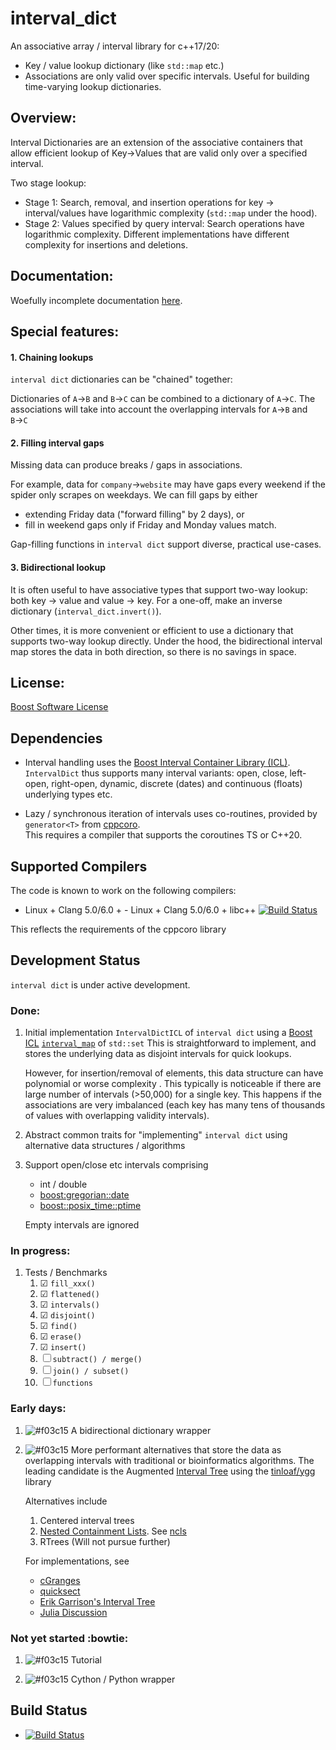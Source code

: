 # interval_dict


An associative array / interval library for c++17/20:
 - Key / value lookup dictionary (like `std::map` etc.) 
 - Associations are only valid over specific intervals.
Useful for building time-varying lookup dictionaries.

## Overview:

Interval Dictionaries are an extension of the associative containers that allow efficient lookup of Key&rarr;Values that are valid only over a specified interval.

Two stage lookup: 

- Stage 1: Search, removal, and insertion operations for key &rarr; interval/values have logarithmic complexity (`std::map` under the hood).
- Stage 2: Values specified by query interval: Search operations have logarithmic complexity. Different implementations have different complexity for insertions and deletions.

## Documentation:

Woefully incomplete documentation [here](https://github.com/bunbun/interval_dict).

## Special features:

#### 1. Chaining lookups
`interval dict` dictionaries can be "chained" together:

Dictionaries of `A`&rarr;`B` and `B`&rarr;`C` can be combined to a dictionary of `A`&rarr;`C`.
The associations will take into account the overlapping intervals for `A`&rarr;`B` and `B`&rarr;`C`

#### 2. Filling interval gaps
Missing data can produce breaks / gaps in associations.

For example, data for `company`&rarr;`website` may have gaps every weekend if the spider only scrapes on weekdays.
We can fill gaps by either 
- extending Friday data ("forward filling" by 2 days), or
- fill in weekend gaps only if Friday and Monday values match.

Gap-filling functions in `interval dict` support diverse, practical use-cases.   

#### 3. Bidirectional lookup
It is often useful to have associative types that support two-way lookup: both key &rarr; value and value &rarr; key.
For a one-off, make an inverse dictionary (`interval_dict.invert()`).

Other times, it is more convenient or efficient to use a dictionary that supports two-way lookup directly.
Under the hood, the bidirectional interval map stores the data in both direction, so there is no savings in space.

## License:

[Boost Software License](https://github.com/bunbun/interval_dict/blob/master/LICENSE)

## Dependencies

- Interval handling uses the [Boost Interval Container Library (ICL)](https://www.boost.org/doc/libs/release/libs/icl/doc/html/index.html).
  `IntervalDict` thus supports many interval variants: open, close, left-open, right-open, dynamic, discrete (dates) and continuous (floats) underlying types etc.
  
- Lazy / synchronous iteration of intervals uses co-routines, provided by `generator<T>` from [cppcoro](https://github.com/lewissbaker/cppcoro).  
  This requires a compiler that supports the coroutines TS or C++20.
  
## Supported Compilers

The code is known to work on the following compilers:

- Linux + Clang 5.0/6.0 + - Linux + Clang 5.0/6.0 + libc++ [![Build Status](https://travis-ci.org/lewissbaker/cppcoro.svg?branch=master)](https://travis-ci.org/lewissbaker/cppcoro)

This reflects the requirements of the cppcoro library

## Development Status
`interval dict` is under active development.

### Done:  

1. Initial implementation `IntervalDictICL` of `interval dict` using a [Boost ICL](https://www.boost.org/doc/libs/release/libs/icl/doc/html/index.html) [`interval_map`](https://www.boost.org/doc/libs/release/libs/icl/doc/html/header/boost/icl/interval_map_hpp.html) of `std::set`
   This is straightforward to implement, and stores the underlying data as disjoint intervals for quick lookups.
   
   However, for insertion/removal of elements, this data structure can have polynomial or worse complexity .
   This typically is noticeable if there are large number of intervals (>50,000) for a single key.
   This happens if the associations are very imbalanced (each key has many tens of thousands of values with overlapping validity intervals).   
  
1. Abstract common traits for "implementing" `interval dict` using alternative data structures / algorithms

1. Support open/close etc intervals comprising 
    - int / double
    - [boost:gregorian::date](https://www.boost.org/doc/libs/release/doc/html/date_time/gregorian.html)
    - [boost::posix_time::ptime](https://www.boost.org/doc/libs/release/doc/html/date_time/posix_time.html)
    
    Empty intervals are ignored 


### In progress:

1. Tests / Benchmarks
   1. &#9745; `fill_xxx()` 
   1. &#9745; `flattened()`
   1. &#9745; `intervals()`
   1. &#9745; `disjoint()`
   1. &#9745; `find()`
   1. &#9745; `erase()`
   1. &#9745; `insert()`
   1. &#9744; `subtract() / merge()`
   1. &#9744; `join() / subset()`
   1. &#9744; `functions`

### Early days:

1. ![#f03c15](https://via.placeholder.com/20/f03c15/000000?text=+) A bidirectional dictionary wrapper 
   
1. ![#f03c15](https://via.placeholder.com/20/f03c15/000000?text=+)  More performant alternatives that store the data as overlapping intervals with traditional or bioinformatics algorithms. 
   The leading candidate is the Augmented [Interval Tree](https://en.wikipedia.org/wiki/Interval_tree) 
   using the [tinloaf/ygg](https://github.com/tinloaf/ygg) library
   
   Alternatives include 
     1. Centered interval trees
     1. [Nested Containment Lists](https://academic.oup.com/bioinformatics/article/23/11/1386/199545). See
        [ncls](https://github.com/biocore-ntnu/ncls)
     1. RTrees (Will not pursue further)
     
     For implementations, see  
     - [cGranges](https://github.com/lh3/cgranges)
     - [quicksect](https://github.com/brentp/quicksect)
     - [Erik Garrison's Interval Tree](https://github.com/ekg/intervaltree/blob/master/IntervalTree.h)
     - [Julia Discussion](https://github.com/BioJulia/Bio.jl/issues/340)

### Not yet started :bowtie:      

1. ![#f03c15](https://fakeimg.pl/20x10/0000ff,0/ff0000/?retina=1&text=%E9%9A%A8%E7%B7%A3&font=noto&font_size=10)  Tutorial

1. ![#f03c15](https://fakeimg.pl/20x10/0000ff,0/ff0000/?retina=1&text=%E9%9A%A8%E7%B7%A3&font=noto&font_size=10)  Cython / Python wrapper    


## Build Status

- [![Build Status](https://travis-ci.org/bunbun/intervaldict.svg?branch=master)](https://travis-ci.org/bunbun/intervaldict)
